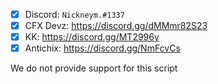 - [X] Discord: `Nickneym.#1337`
- [X] CFX Devz: https://discord.gg/dMMmr82S23
- [X] KK: https://discord.gg/MT2996y
- [X] Antichix: https://discord.gg/NmFcvCs

We do not provide support for this script
